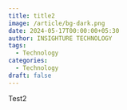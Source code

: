 ```yaml
---
title: title2
image: /article/bg-dark.png
date: 2024-05-17T00:00:00+05:30
author: INSIGHTURE TECHNOLOGY
tags:
  - Technology
categories:
  - Technology
draft: false
---
```

Test2
